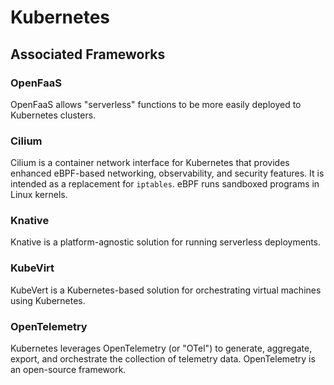 # Kubernetes

## Associated Frameworks

### OpenFaaS

OpenFaaS allows "serverless" functions to be more easily deployed to Kubernetes clusters.

### Cilium

Cilium is a container network interface for Kubernetes that provides enhanced eBPF-based networking, observability, and security features. It is intended as a replacement for `iptables`. eBPF runs sandboxed programs in Linux kernels.

### Knative

Knative is a platform-agnostic solution for running serverless deployments.

### KubeVirt

KubeVert is a Kubernetes-based solution for orchestrating virtual machines using Kubernetes.

### OpenTelemetry

Kubernetes leverages OpenTelemetry (or "OTel") to generate, aggregate, export, and orchestrate the collection of telemetry data. OpenTelemetry is an open-source framework.